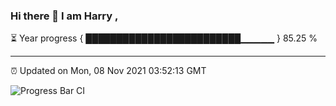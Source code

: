 ### Hi there 👋 I am Harry , 

⏳ Year progress { █████████████████████████▁▁▁▁▁ } 85.25 %

---

⏰ Updated on Mon, 08 Nov 2021 03:52:13 GMT

![Progress Bar CI](https://github.com/duykhang68/duykhang68/workflows/Progress%20Bar%20CI/badge.svg)
